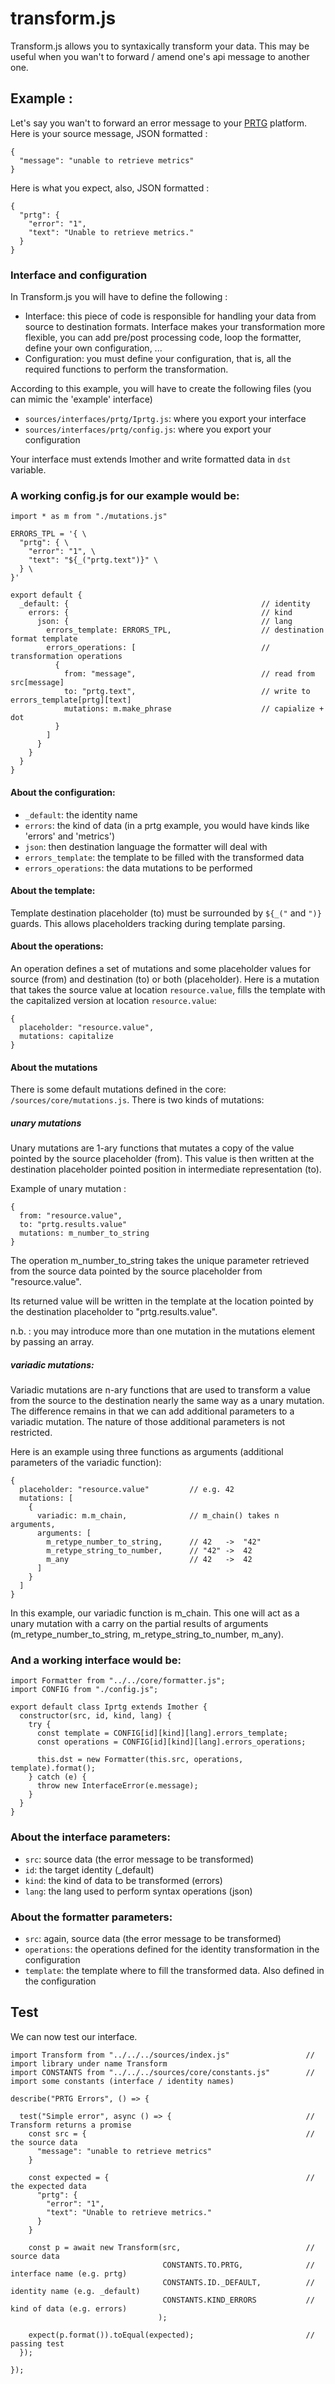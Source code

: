 # transform.js

Transform.js allows you to syntaxically transform your data. This may be useful when you wan't to forward / amend one's api message to another one.

## Example :

Let's say you wan't to forward an error message to your [PRTG](https://www.paessler.com/manuals/prtg/custom_sensors#advanced_sensors) platform.
Here is your source message, JSON formatted :

```
{
  "message": "unable to retrieve metrics"
}
```

Here is what you expect, also, JSON formatted :

```
{
  "prtg": {
    "error": "1",
    "text": "Unable to retrieve metrics."
  }
}
```

### Interface and configuration

In Transform.js you will have to define the following :

- Interface: this piece of code is responsible for handling your data from source to destination formats. Interface makes your transformation more flexible, you can add pre/post processing code, loop the formatter, define your own configuration, ...
- Configuration: you must define your configuration, that is, all the required functions to perform the transformation.

According to this example, you will have to create the following files (you can mimic the 'example' interface)

- `sources/interfaces/prtg/Iprtg.js`: where you export your interface
- `sources/interfaces/prtg/config.js`: where you export your configuration

Your interface must extends Imother and write formatted data in `dst` variable.

### A working config.js for our example would be:

```
import * as m from "./mutations.js"

ERRORS_TPL = '{ \
  "prtg": { \
    "error": "1", \
    "text": "${_("prtg.text")}" \
  } \
}'

export default {
  _default: {                                           // identity
    errors: {                                           // kind
      json: {                                           // lang
        errors_template: ERRORS_TPL,                    // destination format template
        errors_operations: [                            // transformation operations
          {
            from: "message",                            // read from src[message]
            to: "prtg.text",                            // write to errors_template[prtg][text]
            mutations: m.make_phrase                    // capialize + dot
          }
        ]
      }
    }
  }
}
```

#### About the configuration:

- `_default`: the identity name
- `errors`: the kind of data (in a prtg example, you would have kinds like 'errors' and 'metrics')
- `json`: then destination language the formatter will deal with
- `errors_template`: the template to be filled with the transformed data
- `errors_operations`: the data mutations to be performed


#### About the template:

Template destination placeholder (to) must be surrounded by `${_("` and `")}` guards. This allows placeholders tracking during template parsing.

#### About the operations:

An operation defines a set of mutations and some placeholder values for source (from) and destination (to) or both (placeholder). Here is a mutation that takes the source value at location `resource.value`, fills the template with the capitalized version at location `resource.value`:

```
{
  placeholder: "resource.value",
  mutations: capitalize
}
```

#### About the mutations

There is some default mutations defined in the core: `/sources/core/mutations.js`. There is two kinds of mutations:

##### unary mutations

Unary mutations are 1-ary functions that mutates a copy of the value pointed by the source placeholder (from). This value is then written at the destination placeholder pointed position in intermediate representation (to).

Example of unary mutation :
```
{
  from: "resource.value",
  to: "prtg.results.value"
  mutations: m_number_to_string
}
```

The operation m_number_to_string takes the unique parameter retrieved from the source data pointed by the source placeholder from "resource.value".

Its returned value will be written in the template at the location pointed by the destination placeholder to "prtg.results.value".

n.b. : you may introduce more than one mutation in the mutations element by passing an array.


##### variadic mutations: 

Variadic mutations are n-ary functions that are used to transform a value from the source to the destination nearly the same way as a unary mutation. The difference remains in that we can add additional parameters to a variadic mutation.
The nature of those additional parameters is not restricted.

Here is an example using three functions as arguments (additional parameters of the variadic function):
```
{
  placeholder: "resource.value"         // e.g. 42
  mutations: [
    {
      variadic: m.m_chain,              // m_chain() takes n arguments, 
      arguments: [
        m_retype_number_to_string,      // 42   ->  "42"
        m_retype_string_to_number,      // "42" ->  42
        m_any                           // 42   ->  42
      ]
    }
  ]
}
```
In this example, our variadic function is m_chain. This one will act as a unary mutation with a carry on the partial results of arguments (m_retype_number_to_string, m_retype_string_to_number, m_any).

### And a working interface would be:

```
import Formatter from "../../core/formatter.js";
import CONFIG from "./config.js";

export default class Iprtg extends Imother {
  constructor(src, id, kind, lang) {
    try {
      const template = CONFIG[id][kind][lang].errors_template;
      const operations = CONFIG[id][kind][lang].errors_operations;

      this.dst = new Formatter(this.src, operations, template).format();
    } catch (e) {
      throw new InterfaceError(e.message);
    }
  }
}
```

### About the interface parameters:

- `src`: source data (the error message to be transformed)
- `id`: the target identity (\_default)
- `kind`: the kind of data to be transformed (errors)
- `lang`: the lang used to perform syntax operations (json)

### About the formatter parameters:

- `src`: again, source data (the error message to be transformed)
- `operations`: the operations defined for the identity transformation in the configuration
- `template`: the template where to fill the transformed data. Also defined in the configuration

## Test

We can now test our interface.

```
import Transform from "../../../sources/index.js"                 // import library under name Transform
import CONSTANTS from "../../../sources/core/constants.js"        // import some constants (interface / identity names)

describe("PRTG Errors", () => {

  test("Simple error", async () => {                              // Transform returns a promise
    const src = {                                                 // the source data
      "message": "unable to retrieve metrics"
    }
    
    const expected = {                                            // the expected data
      "prtg": {
        "error": "1",
        "text": "Unable to retrieve metrics."
      }
    }
    
    const p = await new Transform(src,                            // source data
                                  CONSTANTS.TO.PRTG,              // interface name (e.g. prtg)
                                  CONSTANTS.ID._DEFAULT,          // identity name (e.g. _default)
                                  CONSTANTS.KIND_ERRORS           // kind of data (e.g. errors)
                                 );
                                 
    expect(p.format()).toEqual(expected);                         // passing test
  });

});
```
